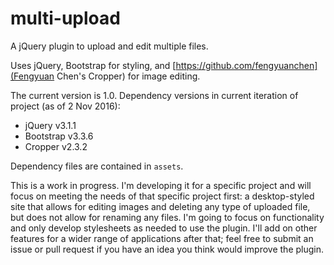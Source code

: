 # multi-upload
A jQuery plugin to upload and edit multiple files.

Uses jQuery, Bootstrap for styling, and [https://github.com/fengyuanchen](Fengyuan Chen's Cropper) for image editing.

The current version is 1.0. Dependency versions in current iteration of project (as of 2 Nov 2016):
* jQuery v3.1.1
* Bootstrap v3.3.6
* Cropper v2.3.2

Dependency files are contained in `assets`. 

This is a work in progress. I'm developing it for a specific project and will focus on meeting the needs of that specific project first: a desktop-styled site that allows for editing images and deleting any type of uploaded file, but does not allow for renaming any files. I'm going to focus on functionality and only develop stylesheets as needed to use the plugin. I'll add on other features for a wider range of applications after that; feel free to submit an issue or pull request if you have an idea you think would improve the plugin.
